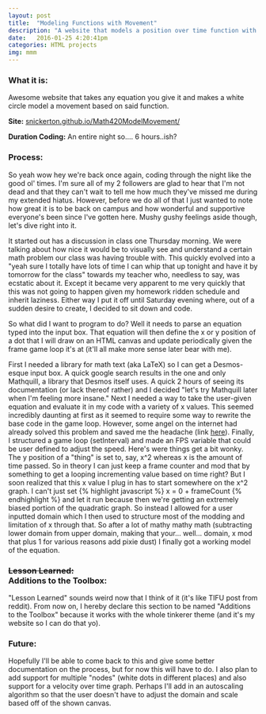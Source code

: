 ```yaml
---
layout: post
title:  "Modeling Functions with Movement"
description: "A website that models a position over time function with a neat little white circle."
date:   2016-01-25 4:20:41pm
categories: HTML projects
img: mmm
---
```

<h3><b>What it is:</b></h3>
Awesome website that takes any equation you give it and makes a white circle model a movement based on said function.

<b>Site:</b> [snickerton.github.io/Math420ModelMovement/][site]

<b>Duration Coding:</b> An entire night so.... 6 hours..ish?

<h3><b>Process:</b></h3>
So yeah wow hey we're back once again, coding through the night like the good ol' times. I'm sure all of my 2 followers are glad to hear that I'm not dead and that they can't wait to tell me how much they've missed me during my extended hiatus. However, before we do all of that I just wanted to note how great it is to be back on campus and how wonderful and supportive everyone's been since I've gotten here. Mushy gushy feelings aside though, let's dive right into it.

It started out has a discussion in class one Thursday morning. We were talking about how nice it would be to visually see and understand a certain math problem our class was having trouble with. This quickly evolved into a "yeah sure I totally have lots of time I can whip that up tonight and have it by tomorrow for the class" towards my teacher who, needless to say, was ecstatic about it. Except it became very apparent to me very quickly that this was not going to happen given my homework ridden schedule and inherit laziness. Either way I put it off until Saturday evening where, out of a sudden desire to create, I decided to sit down and code.

So what did I want to program to do? Well it needs to parse an equation typed into the input box. That equation will then define the x or y position of a dot that I will draw on an HTML canvas and update periodically given the frame game loop it's at (it'll all make more sense later bear with me).

First I needed a library for math text (aka LaTeX) so I can get a Desmos-esque input box. A quick google search results in the one and only Mathquill, a library that Desmos itself uses. A quick 2 hours of seeing its documentation (or lack thereof rather) and I decided "let's try Mathquill later when I'm feeling more insane." Next I needed a way to take the user-given equation and evaluate it in my code with a variety of x values. This seemed incredibly daunting at first as it seemed to require some way to rewrite the base code in the game loop. However, some angel on the internet had already solved this problem and saved me the headache (link [here][site2]). Finally, I structured a game loop (setInterval) and made an FPS variable that could be user defined to adjust the speed. Here's were things get a bit wonky. The y position of a "thing" is set to, say, x^2 whereas x is the amount of time passed. So in theory I can just keep a frame counter and mod that by something to get a looping incrementing value based on time right? But I soon realized that this x value I plug in has to start somewhere on the x^2 graph. I can't just set {% highlight javascript %} x = 0 + frameCount {% endhighlight %} and let it run because then we're getting an extremely biased portion of the quadratic graph. So instead I allowed for a user inputted domain which I then used to structure most of the modding and limitation of x through that. So after a lot of mathy mathy math (subtracting lower domain from upper domain, making that your... well... domain, x mod that plus 1 for various reasons add pixie dust) I finally got a working model of the equation.

<h3><b><s>Lesson Learned:</s> <br>
Additions to the Toolbox: </b></h3>
"Lesson Learned" sounds weird now that I think of it (it's like TIFU post from reddit). From now on, I hereby declare this section to be named "Additions to the Toolbox" because it works with the whole tinkerer theme (and it's my website so I can do that yo).



<h3><b>Future:</b></h3>
Hopefully I'll be able to come back to this and give some better documentation on the process, but for now this will have to do. I also plan to add support for multiple "nodes" (white dots in different places) and also support for a velocity over time graph. Perhaps I'll add in an autoscaling algorithm so that the user doesn't have to adjust the domain and scale based off of the shown canvas.


[site]:    http://snickerton.github.io/Math420ModelMovement
[site2]:   https://silentmatt.com/javascript-expression-evaluator/
